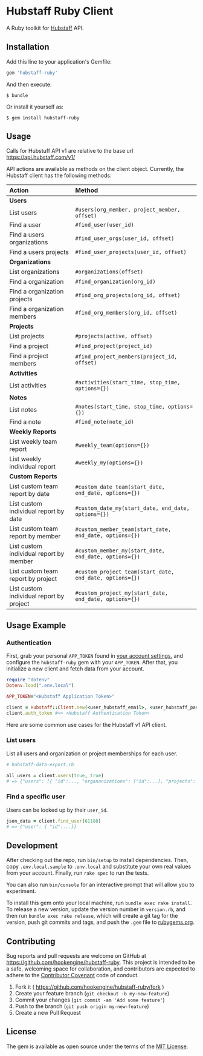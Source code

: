 # Hubstaff Ruby Client

A Ruby toolkit for [Hubstaff](https://hubstaff.com/) API.

## Installation

Add this line to your application's Gemfile:

```ruby
gem 'hubstaff-ruby'
```

And then execute:

    $ bundle

Or install it yourself as:

    $ gem install hubstaff-ruby

## Usage

Calls for Hubstuff API v1 are relative to the base url https://api.hubstaff.com/v1/

API actions are available as methods on the client object. Currently, the Hubstaff client has the following methods:

| Action               	                   | Method             					                           |
|:-----------------------------------------|:--------------------------------------------------------|
| **Users**                                |                   					                             |
| List users          	                   | `#users(org_member, project_member, offset)`            |
| Find a user          	                   | `#find_user(user_id)`                                   |
| Find a users organizations    	         | `#find_user_orgs(user_id, offset)`                      |
| Find a users projects                    | `#find_user_projects(user_id, offset)`                  |
| **Organizations**                        |                   					                             |
| List organizations                       | `#organizations(offset)`                                |
| Find a organization                      | `#find_organization(org_id)`                            |
| Find a organization projects 	           | `#find_org_projects(org_id, offset)`                    |
| Find a organization members              | `#find_org_members(org_id, offset)`                     |
| **Projects**                             |                   					                             |
| List projects                            | `#projects(active, offset)`                             |
| Find a project                           | `#find_project(project_id)`                             |
| Find a project members                   | `#find_project_members(project_id, offset)`             |
| **Activities**                           |                   					                             |
| List activities                          | `#activities(start_time, stop_time, options={})`        |
| **Notes**                                |                   					                             |
| List notes                               | `#notes(start_time, stop_time, options={})`             |
| Find a note                              | `#find_note(note_id)`                                   |
| **Weekly Reports**                       |                   					                             |
| List weekly team report                  | `#weekly_team(options={})`                              |
| List weekly individual report            | `#weekly_my(options={})`                                |
| **Custom Reports**                       |                   					                             |
| List custom team report by date          | `#custom_date_team(start_date, end_date, options={})`   |
| List custom individual report by date    | `#custom_date_my(start_date, end_date, options={})`     |
| List custom team report by member        | `#custom_member_team(start_date, end_date, options={})` |
| List custom individual report by member  | `#custom_member_my(start_date, end_date, options={})`   |
| List custom team report by project       | `#custom_project_team(start_date, end_date, options={})`|
| List custom individual report by project | `#custom_project_my(start_date, end_date, options={})`  |

## Usage Example

### Authentication

First, grab your personal ``APP_TOKEN`` found in [your account settings.](https://developer.hubstaff.com/) and configure the ``hubstaff-ruby`` gem with your ``APP_TOKEN``. After that, you initialize a new client and fetch data from your account.

```ruby
require "dotenv"
Dotenv.load(".env.local")

APP_TOKEN="<Hubstaff Application Token>"

client = Hubstaff::Client.new(<user_hubstaff_email>, <user_hubstaff_password>)
client.auth_token #=> <Hubstaff Authentication Token>
```

Here are some common use cases for the Hubstaff v1 API client.

### List users

List all users and organization or project memberships for each user.

```ruby
# hubstaff-data-export.rb

all_users = client.users(true, true)
# => {"users": [{ "id":..., "organanizations": ["id":...], "projects": ["id":...]}]}

```

### Find a specific user

Users can be looked up by their ``user_id``.

```ruby
json_data = client.find_user(61188)
# => {"user": { "id":...}}

```

## Development

After checking out the repo, run `bin/setup` to install dependencies. Then, copy `.env.local.sample` to `.env.local` and substitute your own real values from your account. Finally, run `rake spec` to run the tests.

You can also run `bin/console` for an interactive prompt that will allow you to experiment.

To install this gem onto your local machine, run `bundle exec rake install`. To release a new version, update the version number in `version.rb`, and then run `bundle exec rake release`, which will create a git tag for the version, push git commits and tags, and push the `.gem` file to [rubygems.org](https://rubygems.org).

## Contributing

Bug reports and pull requests are welcome on GitHub at https://github.com/hookengine/hubstaff-ruby. This project is intended to be a safe, welcoming space for collaboration, and contributors are expected to adhere to the [Contributor Covenant](http://contributor-covenant.org) code of conduct.

1. Fork it ( https://github.com/hookengine/hubstaff-ruby/fork )
2. Create your feature branch (`git checkout -b my-new-feature`)
3. Commit your changes (`git commit -am 'Add some feature'`)
4. Push to the branch (`git push origin my-new-feature`)
5. Create a new Pull Request

## License

The gem is available as open source under the terms of the [MIT License](http://opensource.org/licenses/MIT).
